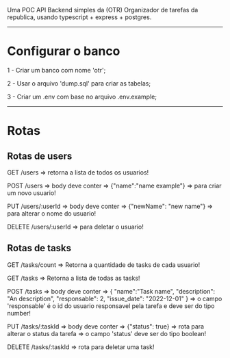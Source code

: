 Uma POC API Backend simples da (OTR) Organizador de tarefas da republica, usando typescript + express + postgres.
<hr>
<h1>Configurar o banco</h1>
<p>1 - Criar um banco com nome 'otr';</p>
<p>2 - Usar o arquivo 'dump.sql' para criar as tabelas;</p>
<p>3 - Criar um .env com base no arquivo .env.example;</p>
<hr>
<h1>Rotas</h1>
<h2>Rotas de users</h2>
<p>GET /users => retorna a lista de todos os usuarios!</p>
<p>POST /users => body deve conter => {"name":"name example"} => para criar um novo usuario!</p>
<p>PUT /users/:userId => body deve conter => {"newName": "new name"} => para alterar o nome do usuario! </p>
<p>DELETE /users/:userId => para deletar o usuario!</p>
<h2>Rotas de tasks</h2>
<p>GET /tasks/count => Retorna a quantidade de tasks de cada usuario!</p>
<p>GET /tasks => Retorna a lista de todas as tasks!</p>
<p>POST /tasks => body deve conter => {
  "name":"Task name",
  "description": "An description",
  "responsable": 2,
  "issue_date": "2022-12-01"
} => o campo 'responsable' é o id do usuario responsavel pela tarefa e deve ser do tipo number!</p>
<p>PUT /tasks/:taskId => body deve conter => {"status": true} => rota para alterar o status da tarefa => o campo 'status' deve ser do tipo boolean!</p>
<p>DELETE /tasks/:taskId => rota para deletar uma task!</p>